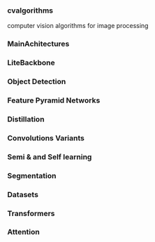### cvalgorithms
computer vision algorithms for image processing

### MainAchitectures

### LiteBackbone

### Object Detection

### Feature Pyramid Networks

### Distillation

### Convolutions Variants

### Semi & and Self learning

### Segmentation

### Datasets

### Transformers

### Attention
